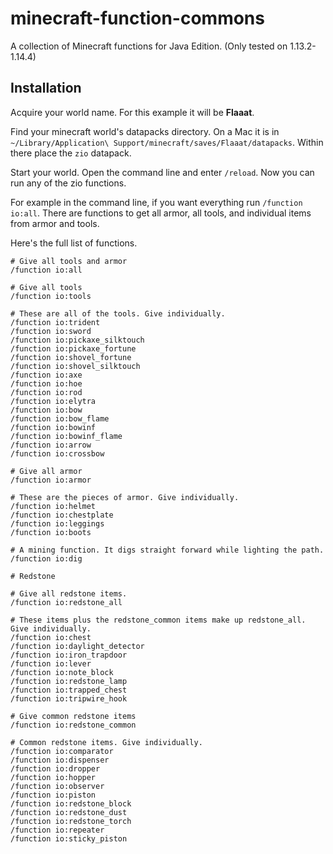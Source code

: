 # minecraft-function-commons

A collection of Minecraft functions for Java Edition. (Only tested on 1.13.2-1.14.4)

## Installation

Acquire your world name. For this example it will be **Flaaat**.

Find your minecraft world's datapacks directory. On a Mac it is in `~/Library/Application\ Support/minecraft/saves/Flaaat/datapacks`. Within there place the `zio` datapack.

Start your world. Open the command line and enter `/reload`. Now you can run any of the zio functions.

For example in the command line, if you want everything run `/function io:all`. There are functions to get all armor, all tools, and individual items from armor and tools.

Here's the full list of functions.

```
# Give all tools and armor
/function io:all

# Give all tools
/function io:tools

# These are all of the tools. Give individually.
/function io:trident
/function io:sword
/function io:pickaxe_silktouch
/function io:pickaxe_fortune
/function io:shovel_fortune
/function io:shovel_silktouch
/function io:axe
/function io:hoe
/function io:rod
/function io:elytra
/function io:bow
/function io:bow_flame
/function io:bowinf
/function io:bowinf_flame
/function io:arrow
/function io:crossbow

# Give all armor
/function io:armor

# These are the pieces of armor. Give individually.
/function io:helmet
/function io:chestplate
/function io:leggings
/function io:boots

# A mining function. It digs straight forward while lighting the path.
/function io:dig

# Redstone

# Give all redstone items.
/function io:redstone_all

# These items plus the redstone_common items make up redstone_all. Give individually.
/function io:chest
/function io:daylight_detector
/function io:iron_trapdoor
/function io:lever
/function io:note_block
/function io:redstone_lamp
/function io:trapped_chest
/function io:tripwire_hook

# Give common redstone items
/function io:redstone_common

# Common redstone items. Give individually.
/function io:comparator
/function io:dispenser
/function io:dropper
/function io:hopper
/function io:observer
/function io:piston
/function io:redstone_block
/function io:redstone_dust
/function io:redstone_torch
/function io:repeater
/function io:sticky_piston
```
